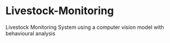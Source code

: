 # Livestock-Monitoring
Livestock Monitoring System using a computer vision model with behavioural analysis
